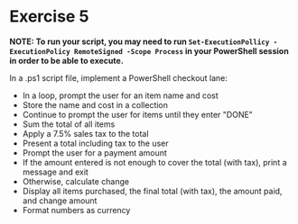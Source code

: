 # Exercise 5

**NOTE: To run your script, you may need to run `Set-ExecutionPollicy -ExecutionPolicy RemoteSigned -Scope Process` in your PowerShell session in order to be able to execute.**

In a .ps1 script file, implement a PowerShell checkout lane:

* In a loop, prompt the user for an item name and cost
* Store the name and cost in a collection
* Continue to prompt the user for items until they enter "DONE"
* Sum the total of all items
* Apply a 7.5% sales tax to the total
* Present a total including tax to the user
* Prompt the user for a payment amount
* If the amount entered is not enough to cover the total (with tax), print a message and exit
* Otherwise, calculate change
* Display all items purchased, the final total (with tax), the amount paid, and change amount
* Format numbers as currency
